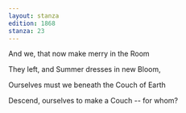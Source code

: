```yaml
---
layout: stanza
edition: 1868
stanza: 23
---
```


And we, that now make merry in the Room

They left, and Summer dresses in new Bloom,

Ourselves must we beneath the Couch of Earth

Descend, ourselves to make a Couch -- for whom?